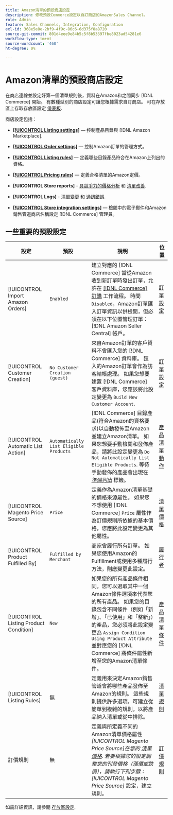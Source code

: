 ```yaml
---
title: Amazon清單的預設商店設定
description: 修改預設Commerce設定以自訂商店的AmazonSales Channel。
role: Admin
feature: Sales Channels, Integration, Configuration
exl-id: 368e5e8e-2bf9-4f9c-86c6-6d375f8a8720
source-git-commit: 801d4eee9e84b5c5f8b53397fbe8023ad54281e6
workflow-type: tm+mt
source-wordcount: '468'
ht-degree: 0%

---
```


# Amazon清單的預設商店設定

在商店連線並設定好第一個清單規則後，資料在Amazon和之間同步 [!DNL Commerce] 開始。 有數種型別的商店設定可讓您根據需求自訂商店。 可在存放區上存取存放區設定 [儀表板](./amazon-store-dashboard.md).

商店設定包括：

- [**[!UICONTROL Listing settings]**](./listing-settings.md)  — 控制產品目錄與 [!DNL Amazon Marketplace].

- [**[!UICONTROL Order settings]**](./order-settings.md)  — 控制Amazon訂單的管理方式。

- [**[!UICONTROL Listing rules]**](./listing-rules.md)  — 定義哪些目錄產品符合在Amazon上列出的資格。

- [**[!UICONTROL Pricing rules]**](./pricing-products.md)  — 定義合格清單的Amazon定價。

- **[!UICONTROL Store reports]** - [具競爭力的價格分析](./competitive-price-analysis.md) 和 [清單改善](./listing-improvements.md).

- **[!UICONTROL Logs]** - [清單變更](./listing-changes-log.md) 和 [通訊錯誤](./communication-errors-log.md).

- [**[!UICONTROL Store integration settings]**](./store-integration-settings.md)  — 檢閱中的電子郵件和Amazon銷售管道商店名稱設定 [!DNL Commerce] 管理員。

## 一些重要的預設設定

| 設定 | 預設 | 說明 | 位置 |
|----------------------------------------|----------------------------------------|----------------------------------------------------------------------------------------------------------------------------------------------------------------------------------------------------------------------------------------------------------------------------------------------------------------------------------------------------------------------------------------------------------------------|-------------------------------------------------------------|
| [!UICONTROL Import Amazon Orders] | `Enabled` | 建立對應的 [!DNL Commerce] 當從Amazon收到新訂單時發出訂單，允許在 [[!DNL Commerce] 訂購](https://experienceleague.adobe.com/docs/commerce-admin/stores-sales/order-management/orders/orders.html) 工作流程。 時間 `Disabled`，Amazon訂單匯入訂單資訊以供檢閱，但必須在以下位置管理訂單： [!DNL Amazon Seller Central] 帳戶。 | [訂單設定](./order-settings.md) |
| [!UICONTROL Customer Creation] | `No Customer Creation (guest)` | 來自Amazon訂單的客戶資料不會匯入您的 [!DNL Commerce] 資料庫。 匯入的Amazon訂單會作為訪客結帳處理。 如果您想要建置 [!DNL Commerce] 客戶資料庫，您應該將此設定變更為 `Build New Customer Account`. | [訂單設定](./order-settings.md) |
| [!UICONTROL Automatic List Action] | `Automatically List Eligible Products` | [!DNL Commerce] 目錄產品(符合Amazon的資格要求)以自動發佈至Amazon並建立Amazon清單。 如果您想要手動檢閱和發佈產品，請將此設定變更為 `Do Not Automatically List Eligible Products`. 等待手動發佈的產品會出現在 [_準備列出_](./ready-to-list.md) 標籤。 | [產品清單動作](./product-listing-actions.md) |
| [!UICONTROL Magento Price Source] | `Price` | 定義作為Amazon清單基礎的價格來源屬性。 如果您不想使用 [!DNL Commerce] `Price` 屬性作為訂價規則所依據的基本價格，您應將此設定變更為其他屬性。 | [清單價格](./listing-price.md) |
| [!UICONTROL Product Fulfilled By] | `Fulfilled by Merchant` | 商家會履行所有訂單。 如果您使用Amazon的Fulfillment或使用多種履行方法，則應變更此設定。 | [履行者](./listing-price.md) |
| [!UICONTROL Listing Product Condition] | `New` | 如果您的所有產品條件相同，您可以選取其中一個Amazon條件選項來代表您的所有產品。 如果您的目錄包含不同條件（例如「新增」、「已使用」和「整新」）的產品，您必須將此設定變更為 `Assign Condition Using Product Attribute` 並對應您的 [!DNL Commerce] 將條件屬性新增至您的Amazon清單條件。 | [產品清單條件](./product-listing-condition.md) |
| [!UICONTROL Listing Rules] | 無 | 定義用來決定Amazon銷售管道會將哪些產品發佈至Amazon的規則。 這些規則提供許多選項，可建立從簡單到複雜的規則，以將產品納入清單或從中排除。 | [清單規則](./listing-rules.md) |
| 訂價規則 | 無 | 定義與所定義不同的Amazon清單價格屬性 _[!UICONTROL Magento Price Source]_在您的 [清單價格](./listing-price.md). 若要根據您的設定調整您的刊登價格（漲價或跌價），請執行下列步驟：_[!UICONTROL Magento Price Source]_ 設定，建立規則。 | [訂價規則](./pricing-products.md) |

如需詳細資訊，請參閱 [存放區設定](./ob-store-review.md).
